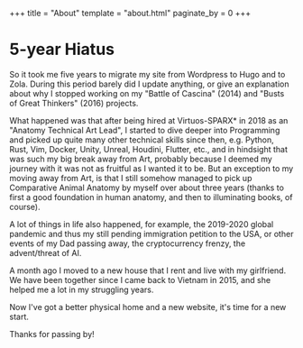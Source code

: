 +++
title = "About"
template = "about.html"
paginate_by = 0
+++

# 5-year Hiatus

So it took me five years to migrate my site from Wordpress to Hugo and to Zola.
During this period barely did I update anything, or give an explanation about why I stopped working on my "Battle of Cascina" (2014) and "Busts of Great Thinkers" (2016) projects.

What happened was that after being hired at Virtuos-SPARX* in 2018 as an "Anatomy Technical Art Lead", I started to dive deeper into Programming and picked up quite many other technical skills since then, e.g. Python, Rust, Vim, Docker, Unity, Unreal, Houdini, Flutter, etc., and in hindsight that was such my big break away from Art, probably because I deemed my journey with it was not as fruitful as I wanted it to be. But an exception to my moving away from Art, is that I still somehow managed to pick up Comparative Animal Anatomy by myself over about three years (thanks to first a good foundation in human anatomy, and then to illuminating books, of course).

A lot of things in life also happened, for example, the 2019-2020 global pandemic and thus my still pending immigration petition to the USA, or other events of my Dad passing away, the cryptocurrency frenzy, the advent/threat of AI.

A month ago I moved to a new house that I rent and live with my girlfriend. We have been together since I came back to Vietnam in 2015, and she helped me a lot in my struggling years.

Now I've got a better physical home and a new website, it's time for a new start.

Thanks for passing by!
